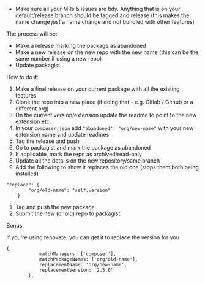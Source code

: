 
- Make sure all your MRs & issues are tidy. Anything that is on your default/release branch should be tagged and release (this makes the name change _just_ a name change and not bundled with other features)

The process will be:

- Make a release marking the package as abandoned
- Make a new release on the new repo with the new name (this can be the same number if using a new repo)
- Update packagist


How to do it:

1. Make a final release on your current package with all the existing features
2. Clone the repo into a new place (if doing that - e.g. Gitlab / Github or a different org)
3. On the current version/extension update the readme to point to the new extension etc.
4. In your `composer.json` add `"abandoned": "org/new-name"` with your new extension name and update readmes
5. Tag the release and push
6. Go to packagist and mark the package as abandoned
7. If applicable, mark the repo as archived/read-only
8. Update all the details on the new repository/same branch
9. Add the following to show it replaces the old one (stops them both being installed)
```
"replace": {
        "org/old-name": "self.version"
    }
```
1.  Tag and push the new package
2.  Submit the new (or old) repo to packagist

Bonus:

If you're using renovate, you can get it to replace the version for you

```
{
			matchManagers: ['composer'],
			matchPackageNames: ['org/old-name'],
			replacementName: 'org/new-name',
			replacementVersion: '2.3.0'
		},

```
